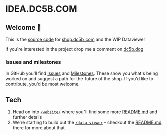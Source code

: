 # IDEA.DC5B.COM

## Welcome 👋

This is the [source code](https://en.wikipedia.org/wiki/Source_code) for [shop.dc5b.com](https://shop.dc5b.com) and the WIP Dataviewer

If you're interested in the project drop me a comment on [dc5b.dog](https://dc5b.dog)

### Issues and milestones

In GitHub you'll find [Issues](https://github.com/LL782/DC5B-SHOP/issues) and [Milestones](https://github.com/LL782/DC5B-SHOP/milestones). These show you what's being worked on and suggest a path for the future of the shop. If you'd like to contribute, you'd be most welcome.

## Tech

1. Head on into [`/website/`](/website/) where you'll find some more [README.md](/website#readme) and further details
1. We're starting to build out the [`/data-viewer`](/data-viewer/) – checkout the [README.md](/data-viewer#readme) there for more about that
